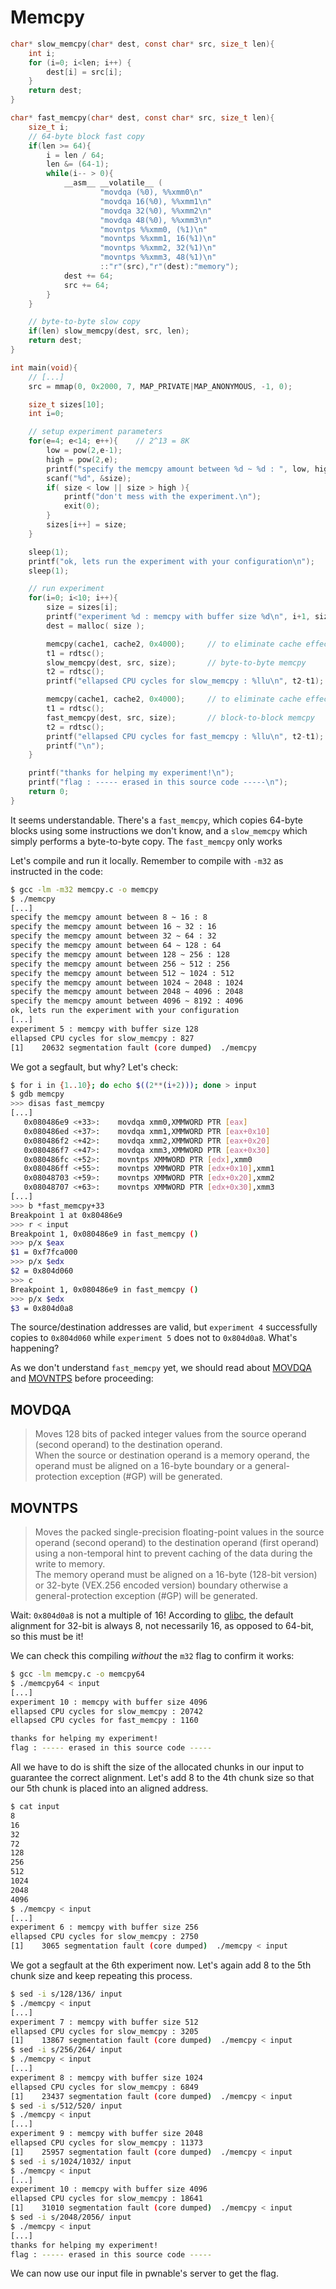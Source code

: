 # Memcpy

```c
char* slow_memcpy(char* dest, const char* src, size_t len){
    int i;
    for (i=0; i<len; i++) {
        dest[i] = src[i];
    }
    return dest;
}

char* fast_memcpy(char* dest, const char* src, size_t len){
    size_t i;
    // 64-byte block fast copy
    if(len >= 64){
        i = len / 64;
        len &= (64-1);
        while(i-- > 0){
            __asm__ __volatile__ (
                    "movdqa (%0), %%xmm0\n"
                    "movdqa 16(%0), %%xmm1\n"
                    "movdqa 32(%0), %%xmm2\n"
                    "movdqa 48(%0), %%xmm3\n"
                    "movntps %%xmm0, (%1)\n"
                    "movntps %%xmm1, 16(%1)\n"
                    "movntps %%xmm2, 32(%1)\n"
                    "movntps %%xmm3, 48(%1)\n"
                    ::"r"(src),"r"(dest):"memory");
            dest += 64;
            src += 64;
        }
    }

    // byte-to-byte slow copy
    if(len) slow_memcpy(dest, src, len);
    return dest;
}

int main(void){
    // [...]
    src = mmap(0, 0x2000, 7, MAP_PRIVATE|MAP_ANONYMOUS, -1, 0);

    size_t sizes[10];
    int i=0;

    // setup experiment parameters
    for(e=4; e<14; e++){	// 2^13 = 8K
        low = pow(2,e-1);
        high = pow(2,e);
        printf("specify the memcpy amount between %d ~ %d : ", low, high);
        scanf("%d", &size);
        if( size < low || size > high ){
            printf("don't mess with the experiment.\n");
            exit(0);
        }
        sizes[i++] = size;
    }

    sleep(1);
    printf("ok, lets run the experiment with your configuration\n");
    sleep(1);

    // run experiment
    for(i=0; i<10; i++){
        size = sizes[i];
        printf("experiment %d : memcpy with buffer size %d\n", i+1, size);
        dest = malloc( size );

        memcpy(cache1, cache2, 0x4000);		// to eliminate cache effect
        t1 = rdtsc();
        slow_memcpy(dest, src, size);		// byte-to-byte memcpy
        t2 = rdtsc();
        printf("ellapsed CPU cycles for slow_memcpy : %llu\n", t2-t1);

        memcpy(cache1, cache2, 0x4000);		// to eliminate cache effect
        t1 = rdtsc();
        fast_memcpy(dest, src, size);		// block-to-block memcpy
        t2 = rdtsc();
        printf("ellapsed CPU cycles for fast_memcpy : %llu\n", t2-t1);
        printf("\n");
    }

    printf("thanks for helping my experiment!\n");
    printf("flag : ----- erased in this source code -----\n");
    return 0;
}
```

It seems understandable. There's a `fast_memcpy`, which copies 64-byte blocks using some instructions we don't know, and a `slow_memcpy` which simply performs a byte-to-byte copy. The `fast_memcpy` only works

Let's compile and run it locally. Remember to compile with `-m32` as instructed in the code:

```bash
$ gcc -lm -m32 memcpy.c -o memcpy
$ ./memcpy
[...]
specify the memcpy amount between 8 ~ 16 : 8
specify the memcpy amount between 16 ~ 32 : 16
specify the memcpy amount between 32 ~ 64 : 32
specify the memcpy amount between 64 ~ 128 : 64
specify the memcpy amount between 128 ~ 256 : 128
specify the memcpy amount between 256 ~ 512 : 256
specify the memcpy amount between 512 ~ 1024 : 512
specify the memcpy amount between 1024 ~ 2048 : 1024
specify the memcpy amount between 2048 ~ 4096 : 2048
specify the memcpy amount between 4096 ~ 8192 : 4096
ok, lets run the experiment with your configuration
[...]
experiment 5 : memcpy with buffer size 128
ellapsed CPU cycles for slow_memcpy : 827
[1]    20632 segmentation fault (core dumped)  ./memcpy
```

We got a segfault, but why? Let's check:

```bash
$ for i in {1..10}; do echo $((2**(i+2))); done > input
$ gdb memcpy
>>> disas fast_memcpy
[...]
   0x080486e9 <+33>:	movdqa xmm0,XMMWORD PTR [eax]
   0x080486ed <+37>:	movdqa xmm1,XMMWORD PTR [eax+0x10]
   0x080486f2 <+42>:	movdqa xmm2,XMMWORD PTR [eax+0x20]
   0x080486f7 <+47>:	movdqa xmm3,XMMWORD PTR [eax+0x30]
   0x080486fc <+52>:	movntps XMMWORD PTR [edx],xmm0
   0x080486ff <+55>:	movntps XMMWORD PTR [edx+0x10],xmm1
   0x08048703 <+59>:	movntps XMMWORD PTR [edx+0x20],xmm2
   0x08048707 <+63>:	movntps XMMWORD PTR [edx+0x30],xmm3
[...]
>>> b *fast_memcpy+33
Breakpoint 1 at 0x80486e9
>>> r < input
Breakpoint 1, 0x080486e9 in fast_memcpy ()
>>> p/x $eax
$1 = 0xf7fca000
>>> p/x $edx
$2 = 0x804d060
>>> c
Breakpoint 1, 0x080486e9 in fast_memcpy ()
>>> p/x $edx
$3 = 0x804d0a8
```

The source/destination addresses are valid, but `experiment 4` successfully copies to `0x804d060` while `experiment 5` does not to `0x804d0a8`. What's happening?

As we don't understand `fast_memcpy` yet, we should read about [MOVDQA](http://www.felixcloutier.com/x86/MOVDQA.html) and [MOVNTPS](http://www.felixcloutier.com/x86/MOVNTPS.html) before proceeding:

## MOVDQA

> Moves 128 bits of packed integer values from the source operand (second operand) to the destination operand.  
> When the source or destination operand is a memory operand, the operand must be aligned on a 16-byte boundary or a general-protection exception (#GP) will be generated.

## MOVNTPS

> Moves the packed single-precision floating-point values in the source operand (second operand) to the destination operand (first operand) using a non-temporal hint to prevent caching of the data during the write to memory.  
> The memory operand must be aligned on a 16-byte (128-bit version) or 32-byte (VEX.256 encoded version) boundary otherwise a general-protection exception (#GP) will be generated.

Wait: `0x804d0a8` is not a multiple of 16! According to [glibc](http://www.delorie.com/gnu/docs/glibc/libc_31.html), the default alignment for 32-bit is always 8, not necessarily 16, as opposed to 64-bit, so this must be it!

We can check this compiling *without* the `m32` flag to confirm it works:

```bash
$ gcc -lm memcpy.c -o memcpy64
$ ./memcpy64 < input
[...]
experiment 10 : memcpy with buffer size 4096
ellapsed CPU cycles for slow_memcpy : 20742
ellapsed CPU cycles for fast_memcpy : 1160

thanks for helping my experiment!
flag : ----- erased in this source code -----
```

All we have to do is shift the size of the allocated chunks in our input to guarantee the correct alignment. Let's add 8 to the 4th chunk size so that our 5th chunk is placed into an aligned address.

```bash
$ cat input
8
16
32
72
128
256
512
1024
2048
4096
$ ./memcpy < input
[...]
experiment 6 : memcpy with buffer size 256
ellapsed CPU cycles for slow_memcpy : 2750
[1]    3065 segmentation fault (core dumped)  ./memcpy < input
```

We got a segfault at the 6th experiment now. Let's again add 8 to the 5th chunk size and keep repeating this process.

```bash
$ sed -i s/128/136/ input
$ ./memcpy < input
[...]
experiment 7 : memcpy with buffer size 512
ellapsed CPU cycles for slow_memcpy : 3205
[1]    13867 segmentation fault (core dumped)  ./memcpy < input
$ sed -i s/256/264/ input
$ ./memcpy < input
[...]
experiment 8 : memcpy with buffer size 1024
ellapsed CPU cycles for slow_memcpy : 6849
[1]    23437 segmentation fault (core dumped)  ./memcpy < input
$ sed -i s/512/520/ input
$ ./memcpy < input
[...]
experiment 9 : memcpy with buffer size 2048
ellapsed CPU cycles for slow_memcpy : 11373
[1]    25957 segmentation fault (core dumped)  ./memcpy < input
$ sed -i s/1024/1032/ input
$ ./memcpy < input
[...]
experiment 10 : memcpy with buffer size 4096
ellapsed CPU cycles for slow_memcpy : 18641
[1]    31010 segmentation fault (core dumped)  ./memcpy < input
$ sed -i s/2048/2056/ input
$ ./memcpy < input
[...]
thanks for helping my experiment!
flag : ----- erased in this source code -----
```

We can now use our input file in pwnable's server to get the flag.
